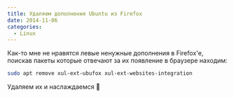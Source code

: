 ```yaml
---
title: Удаляем дополнения Ubuntu из Firefox
date: 2014-11-06
categories:
  - Linux
---
```


Как-то мне не нравятся левые ненужные дополнения в Firefox'е, поискав пакеты которые отвечают за их появление в браузере находим:

```bash
sudo apt remove xul-ext-ubufox xul-ext-websites-integration
```

Удаляем их и наслаждаемся 🙂
